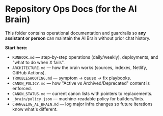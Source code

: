 # Repository Ops Docs (for the AI Brain)

This folder contains operational documentation and guardrails so **any assistant or person** can maintain the AI Brain without prior chat history.

**Start here:**
- `RUNBOOK.md` — step-by-step operations (daily/weekly), deployments, and "what to do when X fails".
- `ARCHITECTURE.md` — how the brain works (sources, indexes, Netlify, GitHub Actions).
- `TROUBLESHOOTING.md` — symptom → cause → fix playbooks.
- `CANON_POLICY.md` — how "Active vs Archived/Deprecated" content is enforced.
- `CANON_STATUS.md` — current canon lists with pointers to replacements.
- `_brain/policy.json` — machine-readable policy for builders/lints.
- `CHANGELOG_AI_BRAIN.md` — log major infra changes so future iterations know what's different.
